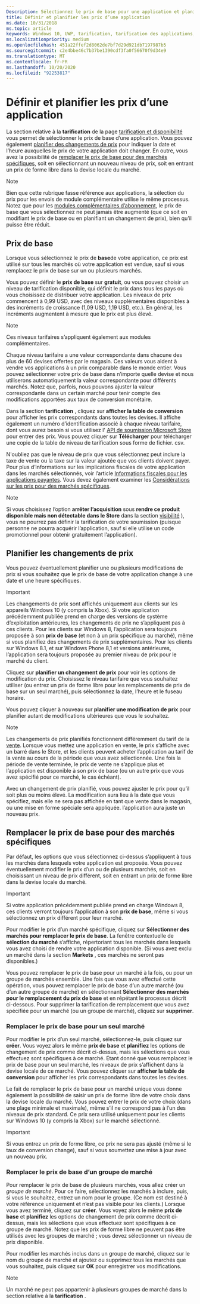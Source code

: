 ```yaml
---
Description: Sélectionnez le prix de base pour une application et planifiez les modifications de prix. Vous pouvez également personnaliser ces options pour des marchés spécifiques.
title: Définir et planifier les prix d’une application
ms.date: 10/31/2018
ms.topic: article
keywords: Windows 10, UWP, tarification, tarification des applications, prix de l’application, vendre des applications, changement de prix, prix personnalisé, prix, prix, coût, remplacer le prix de base, prix de forme libre, forme libre
ms.localizationpriority: medium
ms.openlocfilehash: 451a22ffef2d8062de7bf7d29d921db7197987b5
ms.sourcegitcommit: c2e4bbe46c7b37be1390cdf3fa0f56670f9d34e9
ms.translationtype: MT
ms.contentlocale: fr-FR
ms.lasthandoff: 10/20/2020
ms.locfileid: "92253817"
---
```

# <a name="set-and-schedule-app-pricing"></a>Définir et planifier les prix d’une application

La section relative à la **tarification** de la page [tarification et disponibilité](set-app-pricing-and-availability.md) vous permet de sélectionner le prix de base d’une application. Vous pouvez également [planifier des changements de prix](#schedule-price-changes) pour indiquer la date et l’heure auxquelles le prix de votre application doit changer. En outre, vous avez la possibilité de [remplacer le prix de base pour des marchés spécifiques](#override-base-price-for-specific-markets), soit en sélectionnant un nouveau niveau de prix, soit en entrant un prix de forme libre dans la devise locale du marché.

> [!NOTE]
> Bien que cette rubrique fasse référence aux applications, la sélection du prix pour les envois de module complémentaire utilise le même processus. Notez que pour les [modules complémentaires d’abonnement](../monetize/enable-subscription-add-ons-for-your-app.md), le prix de base que vous sélectionnez ne peut jamais être augmenté (que ce soit en modifiant le prix de base ou en planifiant un changement de prix), bien qu’il puisse être réduit.

## <a name="base-price"></a>Prix de base

Lorsque vous sélectionnez le prix de **base**de votre application, ce prix est utilisé sur tous les marchés où votre application est vendue, sauf si vous remplacez le prix de base sur un ou plusieurs marchés.

Vous pouvez définir le **prix de base** sur **gratuit**, ou vous pouvez choisir un niveau de tarification disponible, qui définit le prix dans tous les pays où vous choisissez de distribuer votre application. Les niveaux de prix commencent à 0,99 USD, avec des niveaux supplémentaires disponibles à des incréments de croissance (1,09 USD, 1,19 USD, etc.). En général, les incréments augmentent à mesure que le prix est plus élevé. 

> [!NOTE]
> Ces niveaux tarifaires s’appliquent également aux modules complémentaires. 

Chaque niveau tarifaire a une valeur correspondante dans chacune des plus de 60 devises offertes par le magasin. Ces valeurs vous aident à vendre vos applications à un prix comparable dans le monde entier. Vous pouvez sélectionner votre prix de base dans n’importe quelle devise et nous utiliserons automatiquement la valeur correspondante pour différents marchés. Notez que, parfois, nous pouvons ajuster la valeur correspondante dans un certain marché pour tenir compte des modifications apportées aux taux de conversion monétaire.

Dans la section **tarification** , cliquez sur **afficher la table de conversion** pour afficher les prix correspondants dans toutes les devises. Il affiche également un numéro d’identification associé à chaque niveau tarifaire, dont vous aurez besoin si vous utilisez l' [API de soumission Microsoft Store](../monetize/manage-app-submissions.md#price-tiers) pour entrer des prix. Vous pouvez cliquer sur **Télécharger** pour télécharger une copie de la table de niveau de tarification sous forme de fichier. csv.

N'oubliez pas que le niveau de prix que vous sélectionnez peut inclure la taxe de vente ou la taxe sur la valeur ajoutée que vos clients doivent payer. Pour plus d’informations sur les implications fiscales de votre application dans les marchés sélectionnés, voir l’article [Informations fiscales pour les applications payantes](tax-details-for-paid-apps.md). Vous devez également examiner les [Considérations sur les prix pour des marchés spécifiques](define-market-selection.md#price-considerations-for-specific-markets).

> [!NOTE]
> Si vous choisissez l’option **arrêter l’acquisition** sous **rendre ce produit disponible mais non détectable dans le Store** dans la section [visibilité](choose-visibility-options.md#discoverability) ), vous ne pourrez pas définir la tarification de votre soumission (puisque personne ne pourra acquérir l’application, sauf si elle utilise un code promotionnel pour obtenir gratuitement l’application).

## <a name="schedule-price-changes"></a>Planifier les changements de prix

Vous pouvez éventuellement planifier une ou plusieurs modifications de prix si vous souhaitez que le prix de base de votre application change à une date et une heure spécifiques. 

> [!IMPORTANT]
> Les changements de prix sont affichés uniquement aux clients sur les appareils Windows 10 (y compris la Xbox). Si votre application précédemment publiée prend en charge des versions de système d’exploitation antérieures, les changements de prix ne s’appliquent pas à ces clients. Pour les clients sur Windows 8, l’application sera toujours proposée à son **prix de base** (et non à un prix spécifique au marché), même si vous planifiez des changements de prix supplémentaires. Pour les clients sur Windows 8.1, et sur Windows Phone 8,1 et versions antérieures, l’application sera toujours proposée au premier niveau de prix pour le marché du client.

Cliquez sur **planifier un changement de prix** pour voir les options de modification du prix. Choisissez le niveau tarifaire que vous souhaitez utiliser (ou entrez un prix de forme libre pour les remplacements de prix de base sur un seul marché), puis sélectionnez la date, l’heure et le fuseau horaire.

Vous pouvez cliquer à nouveau sur **planifier une modification de prix** pour planifier autant de modifications ultérieures que vous le souhaitez.

> [!NOTE]
> Les changements de prix planifiés fonctionnent différemment du tarif de la [vente](put-apps-and-add-ons-on-sale.md). Lorsque vous mettez une application en vente, le prix s’affiche avec un barré dans le Store, et les clients peuvent acheter l’application au tarif de la vente au cours de la période que vous avez sélectionnée. Une fois la période de vente terminée, le prix de vente ne s’applique plus et l’application est disponible à son prix de base (ou un autre prix que vous avez spécifié pour ce marché, le cas échéant).
>
> Avec un changement de prix planifié, vous pouvez ajuster le prix pour qu’il soit plus ou moins élevé. La modification aura lieu à la date que vous spécifiez, mais elle ne sera pas affichée en tant que vente dans le magasin, ou une mise en forme spéciale sera appliquée. l’application aura juste un nouveau prix. 


## <a name="override-base-price-for-specific-markets"></a>Remplacer le prix de base pour des marchés spécifiques

Par défaut, les options que vous sélectionnez ci-dessus s’appliquent à tous les marchés dans lesquels votre application est proposée. Vous pouvez éventuellement modifier le prix d’un ou de plusieurs marchés, soit en choisissant un niveau de prix différent, soit en entrant un prix de forme libre dans la devise locale du marché.

> [!IMPORTANT]
> Si votre application précédemment publiée prend en charge Windows 8, ces clients verront toujours l’application à son **prix de base**, même si vous sélectionnez un prix différent pour leur marché.

Pour modifier le prix d’un marché spécifique, cliquez sur **Sélectionner des marchés pour remplacer le prix de base**. La fenêtre contextuelle de **sélection du marché** s’affiche, répertoriant tous les marchés dans lesquels vous avez choisi de rendre votre application disponible. (Si vous avez exclu un marché dans la section **Markets** , ces marchés ne seront pas disponibles.) 

Vous pouvez remplacer le prix de base pour un marché à la fois, ou pour un groupe de marchés ensemble. Une fois que vous avez effectué cette opération, vous pouvez remplacer le prix de base d’un autre marché (ou d’un autre groupe de marché) en sélectionnant **Sélectionner des marchés pour le remplacement du prix de base** et en répétant le processus décrit ci-dessous. Pour supprimer la tarification de remplacement que vous avez spécifiée pour un marché (ou un groupe de marché), cliquez sur **supprimer**.


### <a name="override-the-base-price-for-a-single-market"></a>Remplacer le prix de base pour un seul marché

Pour modifier le prix d’un seul marché, sélectionnez-le, puis cliquez sur **créer**. Vous voyez alors le même **prix de base** et **planifiez** les options de changement de prix comme décrit ci-dessus, mais les sélections que vous effectuez sont spécifiques à ce marché. Étant donné que vous remplacez le prix de base pour un seul marché, les niveaux de prix s’affichent dans la devise locale de ce marché. Vous pouvez cliquer sur **afficher la table de conversion** pour afficher les prix correspondants dans toutes les devises. 

Le fait de remplacer le prix de base pour un marché unique vous donne également la possibilité de saisir un prix de forme libre de votre choix dans la devise locale du marché. Vous pouvez entrer le prix de votre choix (dans une plage minimale et maximale), même s’il ne correspond pas à l’un des niveaux de prix standard. Ce prix sera utilisé uniquement pour les clients sur Windows 10 (y compris la Xbox) sur le marché sélectionné. 

> [!IMPORTANT]
> Si vous entrez un prix de forme libre, ce prix ne sera pas ajusté (même si le taux de conversion change), sauf si vous soumettez une mise à jour avec un nouveau prix. 

### <a name="override-the-base-price-for-a-market-group"></a>Remplacer le prix de base d’un groupe de marché

Pour remplacer le prix de base de plusieurs marchés, vous allez créer un *groupe de marché*. Pour ce faire, sélectionnez les marchés à inclure, puis, si vous le souhaitez, entrez un nom pour le groupe. (Ce nom est destiné à votre référence uniquement et n’est pas visible pour les clients.) Lorsque vous avez terminé, cliquez sur **créer**. Vous voyez alors le même **prix de base** et **planifiez** les options de changement de prix comme décrit ci-dessus, mais les sélections que vous effectuez sont spécifiques à ce groupe de marché. Notez que les prix de forme libre ne peuvent pas être utilisés avec les groupes de marché ; vous devez sélectionner un niveau de prix disponible.

Pour modifier les marchés inclus dans un groupe de marché, cliquez sur le nom du groupe de marché et ajoutez ou supprimez tous les marchés que vous souhaitez, puis cliquez sur **OK** pour enregistrer vos modifications. 

> [!NOTE]
> Un marché ne peut pas appartenir à plusieurs groupes de marché dans la section relative à la **tarification** .





